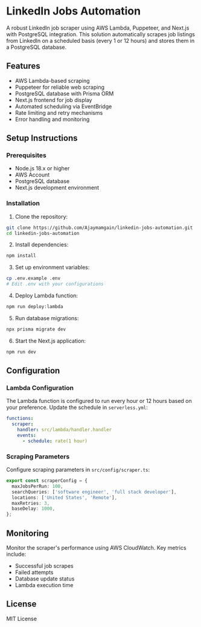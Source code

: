 # LinkedIn Jobs Automation

A robust LinkedIn job scraper using AWS Lambda, Puppeteer, and Next.js with PostgreSQL integration. This solution automatically scrapes job listings from LinkedIn on a scheduled basis (every 1 or 12 hours) and stores them in a PostgreSQL database.

## Features

- AWS Lambda-based scraping
- Puppeteer for reliable web scraping
- PostgreSQL database with Prisma ORM
- Next.js frontend for job display
- Automated scheduling via EventBridge
- Rate limiting and retry mechanisms
- Error handling and monitoring

## Setup Instructions

### Prerequisites

- Node.js 18.x or higher
- AWS Account
- PostgreSQL database
- Next.js development environment

### Installation

1. Clone the repository:
```bash
git clone https://github.com/Ajaymamgain/linkedin-jobs-automation.git
cd linkedin-jobs-automation
```

2. Install dependencies:
```bash
npm install
```

3. Set up environment variables:
```bash
cp .env.example .env
# Edit .env with your configurations
```

4. Deploy Lambda function:
```bash
npm run deploy:lambda
```

5. Run database migrations:
```bash
npx prisma migrate dev
```

6. Start the Next.js application:
```bash
npm run dev
```

## Configuration

### Lambda Configuration

The Lambda function is configured to run every hour or 12 hours based on your preference. Update the schedule in `serverless.yml`:

```yaml
functions:
  scraper:
    handler: src/lambda/handler.handler
    events:
      - schedule: rate(1 hour)
```

### Scraping Parameters

Configure scraping parameters in `src/config/scraper.ts`:

```typescript
export const scraperConfig = {
  maxJobsPerRun: 100,
  searchQueries: ['software engineer', 'full stack developer'],
  locations: ['United States', 'Remote'],
  maxRetries: 3,
  baseDelay: 1000,
};
```

## Monitoring

Monitor the scraper's performance using AWS CloudWatch. Key metrics include:

- Successful job scrapes
- Failed attempts
- Database update status
- Lambda execution time

## License

MIT License